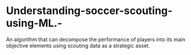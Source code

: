 # Understanding-soccer-scouting-using-ML.-
 An algorithm that can decompose the performance of players into its main objective elements using scouting data as a strategic asset.
